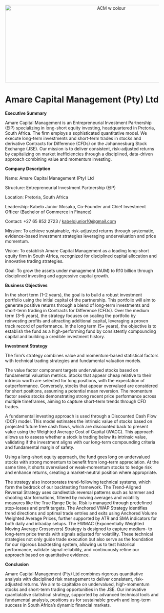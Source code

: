 <p align="center">
  <img src="https://github.com/user-attachments/assets/3f2b953f-e7d8-476e-b1b0-758cbdc004a9" alt="ACM w colour" width="680" height="253">
</p>

# Amare Capital Management (Pty) Ltd

**Executive Summary**

Amare Capital Management is an Entrepreneurial Investment Partnership (EIP) specializing in long-short equity investing, headquartered in Pretoria, South Africa. The firm employs a sophisticated quantitative model. We execute long-term investments and short-term trades in stocks and derivative Contracts for Difference (CFDs) on the Johannesburg Stock Exchange (JSE). Our mission is to deliver consistent, risk-adjusted returns by capitalizing on market inefficiencies through a disciplined, data-driven approach combining value and momentum investing. 

**Company Description**

Name: Amare Capital Management (Pty) Ltd

Structure: Entrepreneurial Investment Partnership (EIP)

Location: Pretoria, South Africa

Leadership: Kabelo Junior Mosaka, Co-Founder and Chief Investment Officer (Bachelor of Commerce in Finance)

Contact: +27 65 852 2723 / kabelojunior10@gmail.com

Mission: To achieve sustainable, risk-adjusted returns through systematic, evidence-based investment strategies leveraging undervaluation and price momentum.

Vision: To establish Amare Capital Management as a leading long-short equity firm in South Africa, recognized for disciplined capital allocation and innovative trading strategies.

Goal: To grow the assets under management (AUM) to R10 billion through disciplined investing and aggressive capital growth.

**Business Objectives**

In the short term (1–2 years), the goal is to build a robust investment portfolio using the initial capital of the partnership. This portfolio will aim to generate positive returns through a blend of long-term investments and short-term trading in Contracts for Difference (CFDs). Over the medium term (3–5 years), the strategy focuses on scaling the portfolio by reinvesting profits and attracting additional capital, leveraging a proven track record of performance. In the long term (5+ years), the objective is to establish the fund as a high-performing fund by consistently compounding capital and building a credible investment history.

**Investment Strategy**

The firm’s strategy combines value and momentum-based statistical factors with technical trading strategies and fundamental valuation models.

The value factor component targets undervalued stocks based on fundamental valuation metrics. Stocks that appear cheap relative to their intrinsic worth are selected for long positions, with the expectation of outperformance. Conversely, stocks that appear overvalued are considered for short positions, assuming a potential mean reversion. The momentum factor seeks stocks demonstrating strong recent price performance across multiple timeframes, aiming to capture short-term trends through CFD trades.

A fundamental investing approach is used through a Discounted Cash Flow (DCF) model. This model estimates the intrinsic value of stocks based on projected future free cash flows, which are discounted back to present value using the Weighted Average Cost of Capital (WACC). This approach allows us to assess whether a stock is trading below its intrinsic value, validating if the investment aligns with our long-term compounding criteria and fundamental margin of safety.

Using a long-short equity approach, the fund goes long on undervalued stocks with strong momentum to benefit from long-term appreciation. At the same time, it shorts overvalued or weak-momentum stocks to hedge risk and enhance returns, creating a market-neutral position where appropriate.

The strategy also incorporates trend-following technical systems, which form the bedrock of our backtesting framework. The Trend-Aligned Reversal Strategy uses candlestick reversal patterns such as hammer and shooting star formations, filtered by moving averages and volatility measures like the True Range Delta. Risk is managed through predefined stop-losses and profit targets. The Anchored VWAP Strategy identifies trend directions and optimal trade entries and exits using Anchored Volume Weighted Average Prices, further supported by ATR and SMA indicators for both daily and intraday setups. The EWMAC (Exponentially Weighted Moving Average Crossovers) Strategy is designed to capture medium- to long-term price trends with signals adjusted for volatility. These technical strategies not only guide trade execution but also serve as the foundation for our rigorous backtesting system, allowing us to test historical performance, validate signal reliability, and continuously refine our approach based on quantitative evidence.

**Conclusion**

Amare Capital Management (Pty) Ltd combines rigorous quantitative analysis with disciplined risk management to deliver consistent, risk-adjusted returns. We aim to capitalize on undervalued, high-momentum stocks and short-term trading opportunities in the JSE. Our innovative quantiatative statistical strategy, supported by advanced technical tools and fundamental analysis, positions us for sustainable growth and long-term success in South Africa’s dynamic financial markets.   
